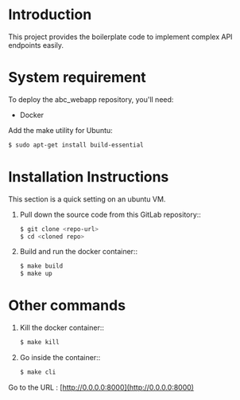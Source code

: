# Introduction 
This project provides the boilerplate code to implement complex API endpoints easily.

# System requirement

To deploy the abc_webapp repository, you'll need:
- Docker

Add the make utility for Ubuntu:
  ```sh
  $ sudo apt-get install build-essential
  ```

# Installation Instructions
This section is a quick setting on an ubuntu VM.
1.	Pull down the source code from this GitLab repository::
      ```sh
      $ git clone <repo-url>
      $ cd <cloned repo>
      ```
      
3.  Build and run the docker container::
      ```sh
      $ make build
      $ make up
      ```
# Other commands
1. Kill the docker container::
      ```sh
      $ make kill
      ```
2. Go inside the container::
      ```sh
      $ make cli
      ```
Go to the URL : [http://0.0.0.0:8000](http://0.0.0.0:8000)